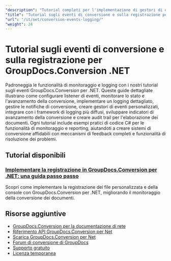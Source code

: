 ```yaml
---
"description": "Tutorial completi per l'implementazione di gestori di eventi, monitoraggio dell'avanzamento della conversione e registrazione con GroupDocs.Conversion per .NET."
"title": "Tutorial sugli eventi di conversione e sulla registrazione per GroupDocs.Conversion .NET"
"url": "/it/net/conversion-events-logging/"
"weight": 24
---
```


# Tutorial sugli eventi di conversione e sulla registrazione per GroupDocs.Conversion .NET

Padroneggia le funzionalità di monitoraggio e logging con i nostri tutorial sugli eventi GroupDocs.Conversion per .NET. Queste guide dettagliate illustrano come configurare listener di eventi, monitorare lo stato e l'avanzamento della conversione, implementare un logging dettagliato, gestire le notifiche di conversione, creare gestori di eventi personalizzati, integrare con i framework di logging più diffusi, sviluppare indicatori di avanzamento della conversione e creare audit trail per l'elaborazione dei documenti. Ogni tutorial include esempi pratici di codice C# per le funzionalità di monitoraggio e reporting, aiutandoti a creare sistemi di conversione affidabili con meccanismi di feedback completi e funzionalità di risoluzione dei problemi.

## Tutorial disponibili

### [Implementare la registrazione in GroupDocs.Conversion per .NET: una guida passo passo](./implement-logging-groupdocs-conversion-net/)
Scopri come implementare la registrazione dei file personalizzata e della console con GroupDocs.Conversion per .NET, migliorando il monitoraggio della conversione dei documenti.

## Risorse aggiuntive

- [GroupDocs.Conversion per la documentazione di rete](https://docs.groupdocs.com/conversion/net/)
- [Riferimento API GroupDocs.Conversion per Net](https://reference.groupdocs.com/conversion/net/)
- [Scarica GroupDocs.Conversion per Net](https://releases.groupdocs.com/conversion/net/)
- [Forum di conversione di GroupDocs](https://forum.groupdocs.com/c/conversion)
- [Supporto gratuito](https://forum.groupdocs.com/)
- [Licenza temporanea](https://purchase.groupdocs.com/temporary-license/)